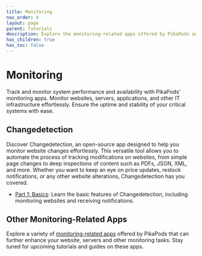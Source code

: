 ```yaml
---
title: Monitoring
nav_order: 4
layout: page
parent: Tutorials
description: Explore the monitoring-related apps offered by PikaPods and learn how to effectively use them for various tasks.
has_children: true
has_toc: false
---
```


# Monitoring

Track and monitor system performance and availability with PikaPods' monitoring apps. Monitor websites, servers, applications, and other IT infrastructure effortlessly. Ensure the uptime and stability of your critical systems with ease.

## Changedetection

Discover Changedetection, an open-source app designed to help you monitor website changes effortlessly. This versatile tool allows you to automate the process of tracking modifications on websites, from simple page changes to deep inspections of content such as PDFs, JSON, XML, and more. Whether you want to keep an eye on price updates, restock notifications, or any other website alterations, Changedetection has you covered.

- [Part 1: Basics](changedetection-1-basics): Learn the basic features of Changedetection, including monitoring websites and receiving notifications.

## Other Monitoring-Related Apps

Explore a variety of [monitoring-related apps](https://www.pikapods.com/apps#monitoring) offered by PikaPods that can further enhance your website, servers and other monitoring tasks. Stay tuned for upcoming tutorials and guides on these apps.
